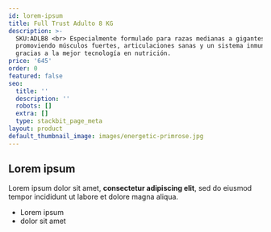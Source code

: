 ```yaml
---
id: lorem-ipsum
title: Full Trust Adulto 8 KG
description: >-
  SKU:ADLB8 <br> Especialmente formulado para razas medianas a gigantes,
  promoviendo músculos fuertes, articulaciones sanas y un sistema inmune fuerte
  gracias a la mejor tecnología en nutrición. 
price: '645'
order: 0
featured: false
seo:
  title: ''
  description: ''
  robots: []
  extra: []
  type: stackbit_page_meta
layout: product
default_thumbnail_image: images/energetic-primrose.jpg
---
```

## Lorem ipsum

Lorem ipsum dolor sit amet, **consectetur adipiscing elit**, sed do eiusmod tempor incididunt ut labore et dolore magna aliqua.

- Lorem ipsum
- dolor sit amet